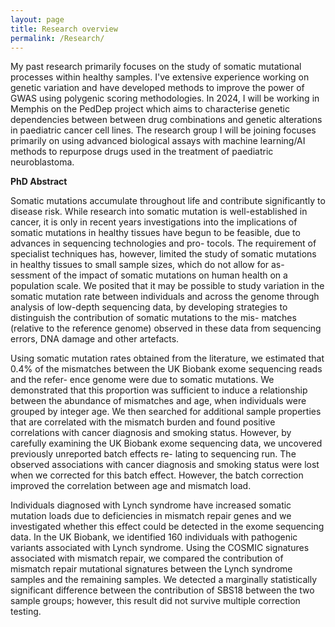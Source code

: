 ```yaml
---
layout: page
title: Research overview
permalink: /Research/
---
```


My past research primarily focuses on the study of somatic mutational processes within healthy samples. I've extensive experience working on genetic variation and have developed methods to improve the power of GWAS using polygenic scoring methodologies. In 2024, I will be working in Memphis on the PedDep project which aims to characterise genetic dependencies between between drug combinations and genetic alterations in paediatric cancer cell lines. The research group I will be joining focuses primarily on using advanced biological assays with machine learning/AI methods to repurpose drugs used in the treatment of paediatric neuroblastoma.

**PhD Abstract**

Somatic mutations accumulate throughout life and contribute significantly to disease
risk. While research into somatic mutation is well-established in cancer, it is only in
recent years investigations into the implications of somatic mutations in healthy
tissues have begun to be feasible, due to advances in sequencing technologies and pro-
tocols. The requirement of specialist techniques has, however, limited the study of
somatic mutations in healthy tissues to small sample sizes, which do not allow for as-
sessment of the impact of somatic mutations on human health on a population scale. We
posited that it may be possible to study variation in the somatic mutation rate between
individuals and across the genome through analysis of low-depth sequencing data, by
developing strategies to distinguish the contribution of somatic mutations to the mis-
matches (relative to the reference genome) observed in these data from sequencing
errors, DNA damage and other artefacts.

Using somatic mutation rates obtained from the literature, we estimated that 0.4%
of the mismatches between the UK Biobank exome sequencing reads and the refer-
ence genome were due to somatic mutations. We demonstrated that this proportion
was sufficient to induce a relationship between the abundance of mismatches and age,
when individuals were grouped by integer age. We then searched for additional sample
properties that are correlated with the mismatch burden and found positive correlations
with cancer diagnosis and smoking status. However, by carefully examining the UK
Biobank exome sequencing data, we uncovered previously unreported batch effects re-
lating to sequencing run. The observed associations with cancer diagnosis and smoking
status were lost when we corrected for this batch effect. However, the batch correction
improved the correlation between age and mismatch load.

Individuals diagnosed with Lynch syndrome have increased somatic mutation loads
due to deficiencies in mismatch repair genes and we investigated whether this effect
could be detected in the exome sequencing data. In the UK Biobank, we identified
160 individuals with pathogenic variants associated with Lynch syndrome. Using the
COSMIC signatures associated with mismatch repair, we compared the contribution
of mismatch repair mutational signatures between the Lynch syndrome samples and
the remaining samples. We detected a marginally statistically significant difference
between the contribution of SBS18 between the two sample groups; however, this result
did not survive multiple correction testing.
